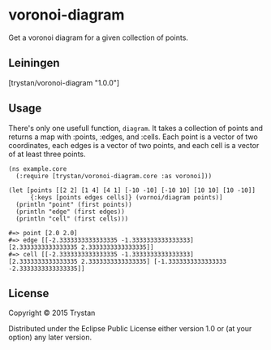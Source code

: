 # voronoi-diagram

Get a voronoi diagram for a given collection of points.

## Leiningen

[trystan/voronoi-diagram "1.0.0"]

## Usage

There's only one usefull function, `diagram`. It takes a collection of points and returns a map with :points, :edges, and :cells. Each point is a vector of two coordinates, each edges is a vector of two points, and each cell is a vector of at least three points.

    (ns example.core
      (:require [trystan/voronoi-diagram.core :as voronoi]))

    (let [points [[2 2] [1 4] [4 1] [-10 -10] [-10 10] [10 10] [10 -10]]
          {:keys [points edges cells]} (vornoi/diagram points)]
      (println "point" (first points))
      (println "edge" (first edges))
      (println "cell" (first cells)))

    #=> point [2.0 2.0]
    #=> edge [[-2.3333333333333335 -1.3333333333333333] [2.3333333333333335 2.3333333333333335]]
    #=> cell [[-2.3333333333333335 -1.3333333333333333] [2.3333333333333335 2.3333333333333335] [-1.3333333333333333 -2.3333333333333335]]


## License

Copyright © 2015 Trystan

Distributed under the Eclipse Public License either version 1.0 or (at
your option) any later version.
